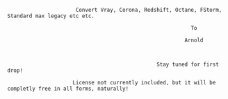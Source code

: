                           
                          
                          Convert Vray, Corona, Redshift, Octane, FStorm, Standard max legacy etc etc.

                                                               To

                                                             Arnold



                                                    Stay tuned for first drop!
                                                    
                         License not currently included, but it will be completly free in all forms, naturally!








